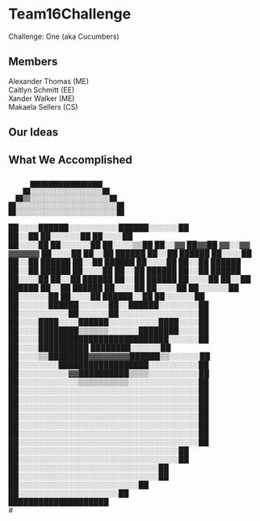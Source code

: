 # Team16Challenge
  Challenge: One (aka Cucumbers)
  
## Members
  Alexander Thomas (ME)  
  Caitlyn Schmitt (EE)  
  Xander Walker (ME)  
  Makaela Sellers (CS)  
  
## Our Ideas

## What We Accomplished

## 




          ████████████████████                                
        ██░░░░░░░░░░░░░░░░░░░░██        
      ██▒▒░░░░░░░░░░░░░░░░░░░░░░██      
    ██░░░░░░░░░░░░░░░░░░░░░░░░░░░░██    
    ██░░░░░░░░░░░░░░░░░░░░░░░░░░░░██     
  ██░░░░██████░░░░░░░░░░██████░░░░░░██  
  ██░░██      ██░░░░░░██      ██░░░░██  
██░░░░██      ██░░░░░░██      ██░░░░▒▒██
██░░▓▓  ██▓▓██  ▓▓░░▓▓  ▓▓▓▓▓▓  ██░░░░██
██░░██  ██████  ██░░██  ██████  ██░░░░██
██░░██  ██████  ██░░██  ██████  ██░░░░██
██░░██  ██████  ██░░██  ██████  ██░░░░██
██░░██  ██████  ██░░██  ██████  ██░░░░██
██░░██  ██████  ██░░██  ██████  ██░░░░██
██░░██  ██████  ██░░██  ██████  ██░░░░██
██░░░░██      ██░░░░░░██      ██░░░░░░██
██░░░░██      ██████░░██      ██░░░░░░██
██░░░░░░██████░░░░░░██░░██████░░░░░░░░██
██░░░░░░░░░░██░░░░░░██░░░░░░░░░░░░░░░░██
██░░░░████░░░░██████░░░░░░░░░░████░░░░██
██░░░░████████▒▒▒▒▒▒░░░░░░████████░░░░██
██░░░░██████████████████████████░░░░░░██
██░░░░██████████        ████████░░░░░░██
██░░░░▒▒████████▓▓▓▓▓▓▓▓██████▒▒░░░░░░██
██░░░░░░░░██████████████████░░░░░░░░░░██
██░░░░░░░░░░▓▓██████████▒▒▒▒░░░░░░░░░░██
██░░░░░░░░░░░░▒▒▒▒▒▒▒▒▒▒░░░░░░░░░░░░░░██
██░░░░░░░░░░░░░░░░░░░░░░░░░░░░░░░░░░░░██
██░░░░░░░░░░░░░░░░░░░░░░░░░░░░░░░░░░░░██
██░░░░░░░░░░░░░░░░░░░░░░░░░░░░░░░░░░░░██
██░░░░░░░░░░░░░░░░░░░░░░░░░░░░░░░░░░░░██
██░░░░░░░░░░░░░░░░░░░░░░░░░░░░░░░░░░░░██
██░░░░░░░░░░░░░░░░░░░░░░░░░░░░░░░░░░░░██
██░░░░░░░░░░░░░░░░░░░░░░░░░░░░░░░░░░░░██
  ██░░░░░░░░░░░░░░░░░░░░░░░░░░░░░░░░██  
  ██░░░░░░░░░░░░░░░░░░░░░░░░░░░░░░░░██  
    ██░░░░░░░░░░░░░░░░░░░░░░░░░░░░██    
    ██░░░░░░░░░░░░░░░░░░░░░░░░░░░░██    
      ██░░░░░░░░░░░░░░░░░░░░░░░░██      
        ██░░░░░░░░░░░░░░░░░░░░██        
          ████████████████████   
          #


